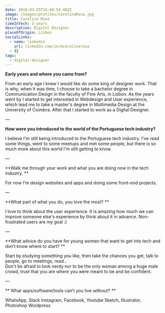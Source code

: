 ```yaml
---
date: 2018-03-25T14:48:54.482Z
image: /images/profiles/CarolinaRosa.jpg
title: Carolina Rosa
timeInTech: 3 years
description: Digital Designer
placeOfOrigin: Lisbon
socialLinks:
  - name: linkedin
    url: linkedin.com/in/mcarolinarosa
  - {}
tags:
  - digital-designer
---
```

**Early years and where you came from?**

From an early age I knew I would like do some king of designer work. That is why, when it was time, I choose to take a bachelor degree in Communication Design in the faculty of Fine Arts, in Lisbon.
As the years went by I started to get interested in Webdesign and User experience, which lead me to take a master's degree in Multimedia Design at the University of Coimbra.
After that I started to work as a Digital Designer.


—

**How were you introduced to the world of the Portuguese tech industry?**

I believe I'm still being introduced to the Portuguese tech industry. I've read some things, went to some meetups and met some people, but there is so much more about this world I'm still getting to know.


—

**Walk me through your work and what you are doing now in the tech industry.
**

For now I'm design websites and apps and doing some front-end projects. 


—
 
**What part of what you do, you love the most?
**

I love to think about the user experience. It is amazing how much we can improve someone else's experience by think about it in advance. Non-frustrated users are my goal :)


—

**What advice do you have for young women that want to get into tech and don’t know where to start?
**

Start by studying something you like, then take the chances you get, talk to people, go to meetings, read..  
Don't be afraid to look nerdy nor to be the only woman among a huge male crowd, trust that you are where you were meant to be and be confident.


—

**
What apps/software/tools can’t you live without?
**

WhatsApp, Slack
Instagram, Facebook, Youtube
Sketch, Illustrator, Photoshop
Wordpress


